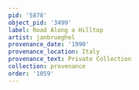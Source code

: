 ```yaml
---
pid: '5878'
object_pid: '3499'
label: Road Along a Hilltop
artist: janbrueghel
provenance_date: '1990'
provenance_location: Italy
provenance_text: Private Collection
collection: provenance
order: '1059'
---
```

